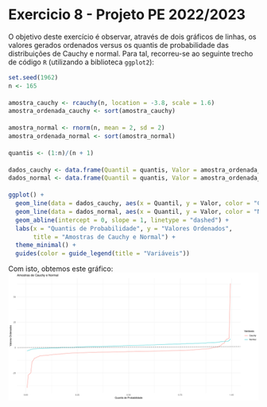 # Exercicio 8 - Projeto PE 2022/2023

O objetivo deste exercício é observar, através de dois gráficos de linhas, os valores gerados ordenados versus os quantis de probabilidade das distribuições de Cauchy e normal. Para tal, recorreu-se ao seguinte trecho de código `R` (utilizando a biblioteca ```ggplot2```):

```r
set.seed(1962)
n <- 165

amostra_cauchy <- rcauchy(n, location = -3.8, scale = 1.6)
amostra_ordenada_cauchy <- sort(amostra_cauchy)

amostra_normal <- rnorm(n, mean = 2, sd = 2)
amostra_ordenada_normal <- sort(amostra_normal)

quantis <- (1:n)/(n + 1)

dados_cauchy <- data.frame(Quantil = quantis, Valor = amostra_ordenada_cauchy)
dados_normal <- data.frame(Quantil = quantis, Valor = amostra_ordenada_normal)

ggplot() +
  geom_line(data = dados_cauchy, aes(x = Quantil, y = Valor, color = "Cauchy"), linetype = "solid") +
  geom_line(data = dados_normal, aes(x = Quantil, y = Valor, color = "Normal"), linetype = "solid") +
  geom_abline(intercept = 0, slope = 1, linetype = "dashed") +
  labs(x = "Quantis de Probabilidade", y = "Valores Ordenados", 
       title = "Amostras de Cauchy e Normal") +
  theme_minimal() +
  guides(color = guide_legend(title = "Variáveis"))
```
Com isto, obtemos este gráfico: <img src="./exercicio8.png" alt="Gráfico Resultante" width="540" style="display: block; margin-left: auto; margin-right: auto;">


